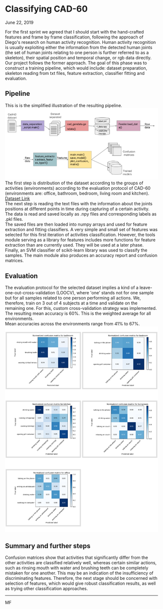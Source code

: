 # Classifying CAD-60

June 22, 2019

For the first sprint we agreed that I should start with the hand-crafted features and frame by frame classification, following the approach of Diego's research on human activity recognition. Human activity recognition is usually exploiting either the information from the detected human joints (the set of human joints relating to one person is further referred to as a skeleton), their spatial position and temporal change, or rgb data directly. Our project follows the former approach. The goal of this phase was to construct a training pipeline, which would include: dataset preparation, skeleton reading from txt files, feature extraction, classifier fitting and evaluation.

## Pipeline

This is is the simplified illustration of the resulting pipeline.   
![Pipeline](pipeline.png)  
The first step is distribution of the dataset according to the groups of activities (environments) according to the evaluation protocol of CAD-60 (environments are: office, bathroom, bedroom, living room and kitchen). [Dataset Link](http://pr.cs.cornell.edu/humanactivities/data.php)  
The next step is reading the text files with the information about the joints positions at different points in time during capturing of a certain activity. The data is read and saved locally as .npy files and corresponding labels as .pkl files.  
The saved files are then loaded into numpy arrays and used for feature extraction and fitting classifiers.
A very simple and small set of features was selected for this first iteration of activities classification. However, the tools module serving as a library for features includes more functions for feature extraction than are currently used. They will be used at a later phase.  
Finally, an SVM classifier of scikit-learn library was used to classify the samples. The main module also produces an accuracy report and confusion matrices.     

## Evaluation

The evaluation protocol for the selected dataset implies a kind of a leave-one-out-cross-validation (LOOCV), where 'one' stands not for one sample but for all samples related to one person performing all actions. We, therefore, train on 3 out of 4 subjects at a time and validate on the remaining one. For this, custom cross-validation strategy was implemented.  
The resulting mean accuracy is 60%. This is the weighted average for all environments.  
Mean accuracies across the environments range from 41% to 67%.       
![Confusion matrices](confusion.png)


## Summary and further steps

Confusion matrices show that activities that significantly differ from the other activities are classified relatively well, whereas certain similar actions, such as rinsing mouth with water and brushing teeth can be completely mistaken for one another. This may be an indication of the insufficiency of discriminating features. Therefore, the next stage should be concerned with selection of features, which would give robust classification results, as well as trying other classification approaches.   

***
MF
